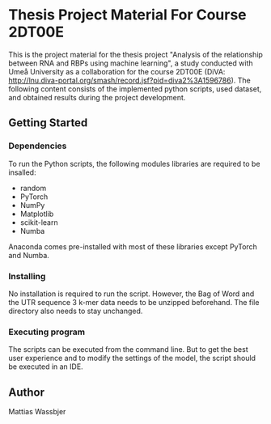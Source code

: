 # Thesis Project Material For Course 2DT00E

This is the project material for the thesis project "Analysis of the relationship between RNA and RBPs using machine learning", a study conducted with Umeå University as a collaboration for the course 2DT00E (DiVA: http://lnu.diva-portal.org/smash/record.jsf?pid=diva2%3A1596786). The following content consists of the implemented python scripts, used dataset, and obtained results during the project development.

## Getting Started 

### Dependencies

To run the Python scripts, the following modules libraries are required to be insalled:
* random
* PyTorch
* NumPy
* Matplotlib
* scikit-learn
* Numba

Anaconda comes pre-installed with most of these libraries except PyTorch and Numba.

### Installing

No installation is required to run the script. However, the Bag of Word and the UTR sequence 3 k-mer data needs to be unzipped beforehand. The file directory also needs to stay unchanged.

### Executing program

The scripts can be executed from the command line. But to get the best user experience and to modify the settings of the model, the script should be executed in an IDE.

## Author

Mattias Wassbjer
